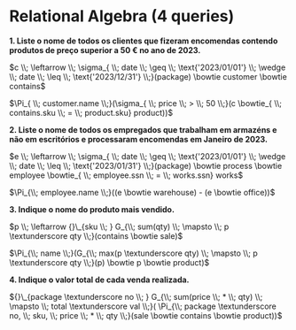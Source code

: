 # Relational Algebra (4 queries)

__1. Liste o nome de todos os clientes que fizeram encomendas contendo produtos de preço superior a 50 € no ano de 2023.__

$c \\; \leftarrow \\; \sigma_{ \\; date \\; \geq \\; \text{'2023/01/01'} \\; \wedge \\; date \\; \leq \\; \text{'2023/12/31'} \\;}(package) \bowtie customer \bowtie  contains$

$\Pi_{ \\; customer.name \\;}(\sigma_{ \\; price \\; > \\; 50 \\;}(c \bowtie_{ \\; contains.sku \\; = \\; product.sku} product))$

__2. Liste o nome de todos os empregados que trabalham em armazéns e não em escritórios e processaram encomendas em Janeiro de 2023.__

$e \\; \leftarrow \\; \sigma_{ \\; date \\; \geq \\; \text{'2023/01/01'} \\; \wedge \\; date \\; \leq \\; \text{'2023/01/31'} \\;}(package) \bowtie process \bowtie employee \bowtie_{ \\; employee.ssn \\; = \\; works.ssn} works$

$\Pi_{\\; employee.name \\;}((e \bowtie warehouse) - (e \bowtie office))$


__3. Indique o nome do produto mais vendido.__

$p \\; \leftarrow {}\_{sku \\; } G_{\\; sum(qty) \\; \mapsto \\; p \textunderscore qty \\;}(contains \bowtie sale)$

$\Pi_{\\; name \\;}(G_{\\; max(p \textunderscore qty) \\; \mapsto \\; p \textunderscore qty \\;}(p) \bowtie p \bowtie product)$

__4. Indique o valor total de cada venda realizada.__

${}\_{package \textunderscore no \\; } G_{\\; sum(price \\; * \\; qty) \\; \mapsto \\; total \textunderscore val \\;}( \Pi_{\\; package \textunderscore no, \\; sku, \\; price \\; * \\; qty \\;}(sale \bowtie contains \bowtie product))$
